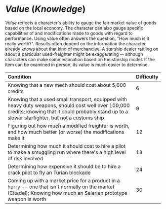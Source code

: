 # *Value* (*Knowledge*)

*Value* reflects a character's ability to gauge the fair market value of goods based on the local economy. The character
can also gauge specific capabilities of and modifications made to goods with regard to performance. Using value often
answers the question, "How much is it really worth?". Results often depend on the information the character already
knows about that kind of merchandise. A starship dealer rattling on about a particular used-freighter might be
exaggerating -- although characters can make some estimation based on the starship model. If the item can be examined in
person, its value is much easier to determine.

| Condition                                                                                               | Difficulty |
| :------------------------------------------------------------------------------------------------------ | :--------- |
| Knowing that a new mech should cost about 5,000 credits                                                 | 6          |
| Knowing that a used small transport, equipped with heavy duty weapons, should cost well over 100,000 credits; knowing that it could probably stand up to a slower starfighter, but not a customs ship | 9 |
| Figuring out how much a modified freighter is worth, and how much better (or worse) the modifications make it | 12   |
| Determining how much it should cost to hire a pilot to make a smuggling run where there's a high level of risk involved | 18 |
| Determining how expensive it should be to hire a crack pilot to fly an Turian blockade                  | 24         |
| Coming up with a market price for a product in a hurry -- one that isn't normally on the market (Citadel); Knowing how much an Salarian prototype weapon is worth | 30 |
